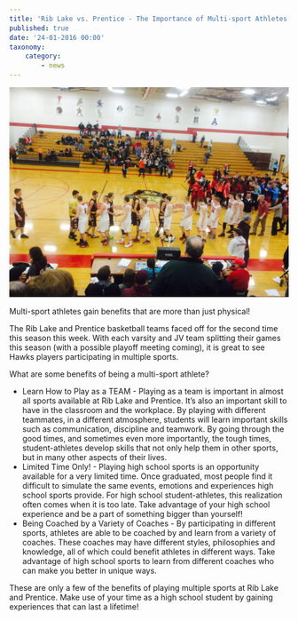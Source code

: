 ```yaml
---
title: 'Rib Lake vs. Prentice - The Importance of Multi-sport Athletes'
published: true
date: '24-01-2016 00:00'
taxonomy:
    category:
        - news
---
```


![](rlvp.jpg)

Multi-sport athletes gain benefits that are more than just physical!

The Rib Lake and Prentice basketball teams faced off for the second time this season this week. With each varsity and JV team splitting their games this season (with a possible playoff meeting coming), it is great to see Hawks players participating in multiple sports.

What are some benefits of being a multi-sport athlete?

* Learn How to Play as a TEAM - Playing as a team is important in almost all sports available at Rib Lake and Prentice. It’s also an important skill to have in the classroom and the workplace. By playing with different teammates, in a different atmosphere, students will learn important skills such as communication, discipline and teamwork. By going through the good times, and sometimes even more importantly, the tough times, student-athletes develop skills that not only help them in other sports, but in many other aspects of their lives.
* Limited Time Only! - Playing high school sports is an opportunity available for a very limited time. Once graduated, most people find it difficult to simulate the same events, emotions and experiences high school sports provide. For high school student-athletes, this realization often comes when it is too late. Take advantage of your high school experience and be a part of something bigger than yourself!
* Being Coached by a Variety of Coaches - By participating in different sports, athletes are able to be coached by and learn from a variety of coaches. These coaches may have different styles, philosophies and knowledge, all of which could benefit athletes in different ways. Take advantage of high school sports to learn from different coaches who can make you better in unique ways.

These are only a few of the benefits of playing multiple sports at Rib Lake and Prentice. Make use of your time as a high school student by gaining experiences that can last a lifetime!